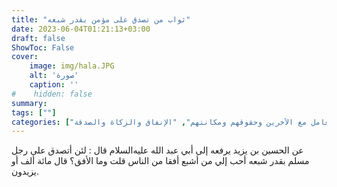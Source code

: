 ```yaml
---
title: "ثواب من تصدق على مؤمن بقدر شبعه"
date: 2023-06-04T01:21:13+03:00
draft: false
ShowToc: False
cover:
    image: img/hala.JPG
    alt: 'صورة'
    caption: ''
#    hidden: false
summary: 
tags: [""]
categories: ["التعامل مع الآخرين وحقوقهم ومكانتهم", "الإنفاق والزكاة والصدقة"]
---
```

عن الحسين بن يزيد يرفعه إلى أبي عبد الله عليه‌السلام قال :
لئن أتصدق على رجل مسلم بقدر شبعه أحب إلي من أشبع أفقا من
الناس قلت وما الأفق؟ قال مائة ألف أو يزيدون.


